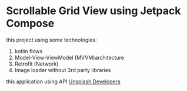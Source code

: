 # Scrollable Grid View using Jetpack Compose

this project using some technologies:
1. kotlin flows
2. Model-View-ViewModel (MVVM)architecture
3. Retrofit (Network)
4. Image loader without 3rd party libraries
   
this application using API [Unsplash Developers](https://unsplash.com/developers)

